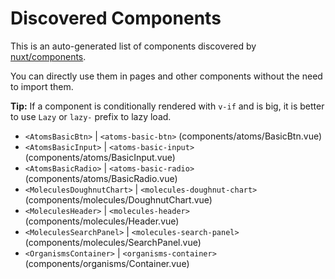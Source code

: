 # Discovered Components

This is an auto-generated list of components discovered by [nuxt/components](https://github.com/nuxt/components).

You can directly use them in pages and other components without the need to import them.

**Tip:** If a component is conditionally rendered with `v-if` and is big, it is better to use `Lazy` or `lazy-` prefix to lazy load.

- `<AtomsBasicBtn>` | `<atoms-basic-btn>` (components/atoms/BasicBtn.vue)
- `<AtomsBasicInput>` | `<atoms-basic-input>` (components/atoms/BasicInput.vue)
- `<AtomsBasicRadio>` | `<atoms-basic-radio>` (components/atoms/BasicRadio.vue)
- `<MoleculesDoughnutChart>` | `<molecules-doughnut-chart>` (components/molecules/DoughnutChart.vue)
- `<MoleculesHeader>` | `<molecules-header>` (components/molecules/Header.vue)
- `<MoleculesSearchPanel>` | `<molecules-search-panel>` (components/molecules/SearchPanel.vue)
- `<OrganismsContainer>` | `<organisms-container>` (components/organisms/Container.vue)
